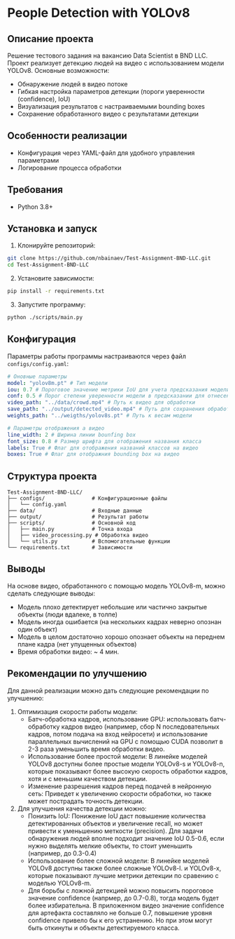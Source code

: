 # People Detection with YOLOv8

## Описание проекта

Решение тестового задания на вакансию Data Scientist в BND LLC. Проект реализует детекцию людей на видео с использованием модели  YOLOv8. Основные возможности:

- Обнаружение людей в видео потоке
- Гибкая настройка параметров детекции (пороги уверенности (confidence), IoU)
- Визуализация результатов с настраиваемыми bounding boxes
- Сохранение обработанного видео с результатами детекции

## Особенности реализации

- Конфигурация через YAML-файл для удобного управления параметрами
- Логирование процесса обработки

## Требования

- Python 3.8+
## Установка и запуск

1. Клонируйте репозиторий:
```bash
git clone https://github.com/nbainaev/Test-Assignment-BND-LLC.git
cd Test-Assignment-BND-LLC
```

2. Установите зависимости:
```bash
pip install -r requirements.txt
```

3. Запустите программу:
```bash
python ./scripts/main.py
```

## Конфигурация

Параметры работы программы настраиваются через файл `configs/config.yaml`:

```yaml
# Оновные параметры
model: "yolov8m.pt" # Тип модели
iou: 0.7 # Пороговое значение метрики IoU для учета предсказания модели
conf: 0.5 # Порог степени уверенности модели в предсказании для отнесения к предсказываемому классу
video_path: "../data/crowd.mp4" # Путь к видео для обработки
save_path: "../output/detected_video.mp4" # Путь для сохранения обработанного видео
weights_path: "../weigths/yolov8s.pt" # Путь к весам модели

# Параметры отображения а видео
line_width: 2 # Ширина линии bounfing box
font_size: 0.8 # Размер шрифта для отображения названия класса
labels: True # Флаг для отображения названий классов на видео
boxes: True # Флаг для отображния bounding box на видео
```


## Структура проекта

```
Test-Assignment-BND-LLC/
├── configs/               # Конфигурационные файлы
│   └── config.yaml
├── data/                  # Входные данные
├── output/                # Результат работы
├── scripts/               # Основной код
│   ├── main.py            # Точка входа
│   ├── video_processing.py # Обработка видео
│   └── utils.py           # Вспомогательные функции
└── requirements.txt       # Зависимости
```

## Выводы

На основе видео, обработанного с помощью модель YOLOv8-m, можно сделать следующие выводы:
- Модель плохо детектирует небольшие или частично закрытые объекты (люди вдалеке, в толпе)
- Модель иногда ошибается (на нескольких кадрах неверно опознан один объект)
- Модель в целом достаточно хорошо опознает объекты на переднем плане кадра (нет упущенных объектов)
- Время обработки видео: ~ 4 мин.

## Рекомендации по улучшению

Для данной реализации можно дать следующие рекомендации по улучшению:
1. Оптимизация скорости работы модели:
	- Батч-обработка кадров, использование GPU: использовать батч-обработку кадров видео (например, сбор N последовательных кадров, потом подача на вход нейросети) и использование параллельных вычислений на GPU с помощью CUDA позволит в 2-3 раза уменьшить время обработки видео.
	- Использование более простой модели: В линейке моделей YOLOv8 доступны более простые модели YOLOv8-s и YOLOv8-n, которые показывают более высокую скорость обработки кадров, хотя и с меньшим качеством детекции.
	- Изменение разрешения кадров перед подачей в нейронную сеть: Приведет к увеличению скорости обработки, но также может пострадать точность детекции.
2. Для улучшения качества детекции можно:
	- Понизить IoU: Понижение IoU даст повышение количества детектированных объектов и увеличение recall, но может привести к уменьшению меткости (precision). Для задачи обнаружения людей вполне подходит значение IoU 0.5-0.6, если нужно выделять мелкие объекты, то стоит уменьшить (например, до 0.3-0.4)
	- Использование более сложной модели: В линейке моделей YOLOv8 доступны также более сложные YOLOv8-l. и YOLOv8-x, которые показывают лучшие метрики детекции по сравению с моделью YOLOv8-m. 
	- Для борьбы с ложной детекцией можно повысить пороговое значение confidence (напрмер, до 0.7-0.8), тогда модель будет более избирательна. В приложенном видео значение confidence для артефакта составляло не больше 0.7, повышение уровня confidence привело бы к его устранению. Но при этом могут быть откинуты и объекты детектируемого класса.